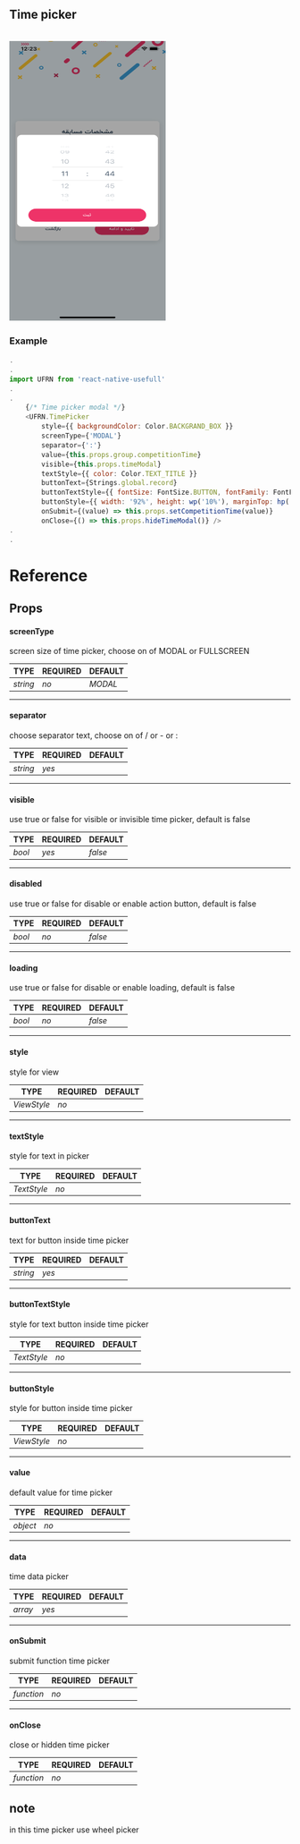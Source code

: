 ## Time picker

<br/>

<img src="../images/img_time_picker.png" width="280" height="500">

### Example

```javascript
.
.
import UFRN from 'react-native-usefull'
.
.
    {/* Time picker modal */}
    <UFRN.TimePicker
        style={{ backgroundColor: Color.BACKGRAND_BOX }}
        screenType={'MODAL'}
        separator={':'}
        value={this.props.group.competitionTime}
        visible={this.props.timeModal}
        textStyle={{ color: Color.TEXT_TITLE }}
        buttonText={Strings.global.record}
        buttonTextStyle={{ fontSize: FontSize.BUTTON, fontFamily: FontFamily.BUTTON }}
        buttonStyle={{ width: '92%', height: wp('10%'), marginTop: hp('5%'), alignSelf: 'center', }}
        onSubmit={(value) => this.props.setCompetitionTime(value)}
        onClose={() => this.props.hideTimeModal()} />
.
.
```
# Reference

## Props

#### **screenType**

screen size of time picker,
choose on of MODAL or FULLSCREEN

TYPE         | REQUIRED    | DEFAULT
------------ | ----------- | ----------
_string_    | _no_        | _MODAL_
___

#### **separator**

choose separator text,
choose on of / or - or :

TYPE         | REQUIRED    | DEFAULT
------------ | ----------- | ----------
_string_    | _yes_        | 
___

#### **visible**

use true or false for visible or invisible time picker,
default is false

TYPE         | REQUIRED    | DEFAULT
------------ | ----------- | ----------
_bool_    | _yes_        | _false_
___

#### **disabled**

use true or false for disable or enable action button,
default is false

TYPE         | REQUIRED    | DEFAULT
------------ | ----------- | ----------
_bool_    | _no_        | _false_
___

#### **loading**

use true or false for disable or enable loading,
default is false

TYPE         | REQUIRED    | DEFAULT
------------ | ----------- | ----------
_bool_    | _no_        | _false_
___

#### **style**

style for view

TYPE         | REQUIRED    | DEFAULT
------------ | ----------- | ----------
_ViewStyle_    | _no_        | 
___

#### **textStyle**

style for text in picker

TYPE         | REQUIRED    | DEFAULT
------------ | ----------- | ----------
_TextStyle_    | _no_        | 
___

#### **buttonText**

text for button inside time picker

TYPE         | REQUIRED    | DEFAULT
------------ | ----------- | ----------
_string_    | _yes_        | 
___

#### **buttonTextStyle**

style for text button inside time picker

TYPE         | REQUIRED    | DEFAULT
------------ | ----------- | ----------
_TextStyle_    | _no_        | 
___

#### **buttonStyle**

style for button inside time picker

TYPE         | REQUIRED    | DEFAULT
------------ | ----------- | ----------
_ViewStyle_    | _no_        | 
___

#### **value**

default value for time picker

TYPE         | REQUIRED    | DEFAULT
------------ | ----------- | ----------
_object_    | _no_        | 
___

#### **data**

time data picker

TYPE         | REQUIRED    | DEFAULT
------------ | ----------- | ----------
_array_    | _yes_        | 
___

#### **onSubmit**

submit function time picker

TYPE         | REQUIRED    | DEFAULT
------------ | ----------- | ----------
_function_    | _no_        | 
___

#### **onClose**

close or hidden time picker

TYPE         | REQUIRED    | DEFAULT
------------ | ----------- | ----------
_function_    | _no_        |

## note
in this time picker use wheel picker
